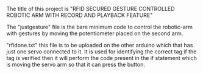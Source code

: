 The title of this project is "RFID SECURED GESTURE CONTROLLED ROBOTIC ARM WITH RECORD AND PLAYBACK FEATURE"

The "justgesture" file is the bare minimum code to control the robotic-arm with gestures by moving the potentiometer placed on the second arm.

"rfidone.txt" this file is to be uploaded on the other arduino which that has just one servo connected to it. It is used for identifying the correct tag if the tag is verified then it will perform the code present in the if statement which is moving the servo arm so that it can press the button.
